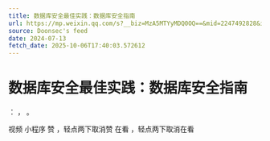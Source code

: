 ```yaml
---
title: 数据库安全最佳实践：数据库安全指南
url: https://mp.weixin.qq.com/s?__biz=MzA5MTYyMDQ0OQ==&mid=2247492828&idx=1&sn=e8117b1aa84945444060e9935707613c
source: Doonsec's feed
date: 2024-07-13
fetch_date: 2025-10-06T17:40:03.572612
---
```


# 数据库安全最佳实践：数据库安全指南

：
，
。

视频
小程序
赞
，轻点两下取消赞
在看
，轻点两下取消在看